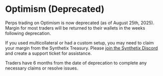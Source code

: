 # Optimism (Deprecated)

Perps trading on Optimism is now deprecated (as of August 25th, 2025). Margin for most traders will be returned to their wallets in the weeks following deprecation.

If you used multicollateral or had a custom setup, you may need to claim your margin from the Synthetix Treasury. Please [join the Synthetix Discord](https://discord.gg/synthetix) and create a support ticket for assistance.

Traders have 6 months from the date of deprecation to complete any necessary claims or resolve issues.
